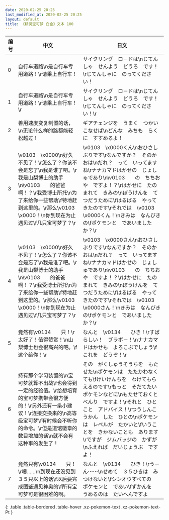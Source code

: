 ```yaml
---
date: 2020-02-25 20:25
last_modified_at: 2020-02-25 20:25
layout: default
title: 《精灵宝可梦 白金》文本 100
---
```

| 编号 | 中文 | 日文 |
| ---- | ---- | ---- |
| 0 | 自行车道路\n是自行车专用道路！\r请乘上自行车！ | サイクリング　ロ－ドは\nじてんしゃ　せんよう　どうろ　です！\rじてんしゃに　のってください！ |
| 1 | 自行车道路\n是自行车专用道路！\r请乘上自行车！\r | サイクリング　ロ－ドは\nじてんしゃ　せんよう　どうろ　です！\rじてんしゃに　のってください！\r |
| 2 | 善用速度变复制置的话，\n无论什么样的路都能轻松越过！ | ギアチェンジを　うまく　つかいこなせば\nどんな　みちも　らくに　すすめるよ！ |
| 3 | \v0103　\x0000\n好久不见了！\r怎么了？你该不会是忘了\n我是谁了吧。\r我是山梨博士的助手\n\v0103　　的爸爸啊！？\r我受博士所托\n为了来给你一些帮助\f特地赶到这里的。\r那么\v0103　\x0000！\n你到现在为止遇见过\f几只宝可梦了？\r | \v0103　\x0000くん\nおひさしぶりです\rなんですか？　そのかおは\nだれ？　って　いってますね\rナナカマドはかせの　じょしゅであり\n\v0103　　の　ちちおや　ですよ！？\rはかせに　たのまれて　きみの\nぼうけんを　てつだうために\fはるばる　やってきたのです\rそれでは　\v0103　\x0000くん！\nきみは　なんびきの\fポケモンと　であいましたか？\r |
| 4 | \v0103　\x0000\n好久不见了！\r怎么了？你该不会是忘了\n我是谁了吧。\r我是山梨博士的助手\n\v0103　　的爸爸啊！？\r我受博士所托\n为了来给你一些帮助\f特地赶到这里的。\r那么\v0103　\x0000！\n你到现在为止遇见过\f几只宝可梦了？\r | \v0103　\x0000さん\nおひさしぶりです\rなんですか？　そのかおは\nだれ？　って　いってますね\rナナカマドはかせの　じょしゅであり\n\v0103　　の　ちちおや　ですよ！？\rはかせに　たのまれて　きみの\nぼうけんを　てつだうために\fはるばる　やってきたのです\rそれでは　\v0103　\x0000さん！\nきみは　なんびきの\fポケモンと　であいましたか？\r |
| 5 | 竟然有\v0134　　只！\r太好了！值得赞赏！\n山梨博士也会很高兴的吧。\f这个给你！\r | なんと　\v0134　　ひき！\rすばらしい！　ブラボ－！\nナナカマドはかせも　よろこぶでしょう\fこれを　どうぞ！\r |
| 6 | 持有那个学习装置的\n宝可梦就算不出战\f也会得到一定的经验值。\r给想培育的宝可梦携带会很方便的！\r另外还有一条小建议！\r连接交换来的\n高等级宝可梦\f有时候会不听你的命令。\r但是道馆徽章的数目增加的话\n就不会有这种事的发生了！ | その　がくしゅうそうちを　もたせた\nポケモンは　たたかわなくても\fけいけんちを　わけてもらえるのです\rもっと　そだてたい　ポケモンなどに\nもたせておくと　べんり　ですよ！\rそれと　ひとこと　アドバイス！\rつうしんこうかん　した　ひとの\nポケモンは　レベルが　たかいと\fいうことを　きかないことも　あります\rですが　ジムバッジの　かずが\nふえれば　だいじょうぶ　ですよ！ |
| 7 | 竟然只有\v0134　　只！\r嗯……\n到现在还没见到３５只以上的话\f以后要完成图鉴遇见神奥的\f所有宝可梦可是很困难的啊。 | なんと　\v0134　　ひき！\rう－ん⋯⋯\nせめて　３５ひきは　みつけないと\fシンオウすべての　ポケモンと　であい\fずかんを　うめるのは　たいへんですよ |
{: .table .table-bordered .table-hover .xz-pokemon-text .xz-pokemon-text-Pt }